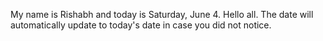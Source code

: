 My name is Rishabh and today is Saturday, June 4. Hello all. The date will automatically update to today's date in case you did not notice.
